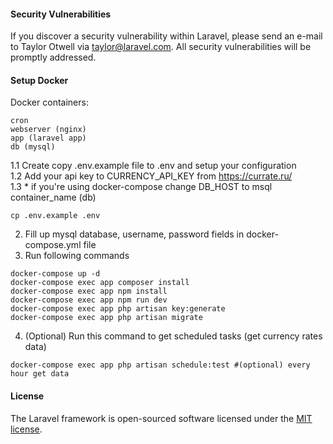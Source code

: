 #### Security Vulnerabilities

If you discover a security vulnerability within Laravel, please send an e-mail to Taylor Otwell via [taylor@laravel.com](mailto:taylor@laravel.com). All security vulnerabilities will be promptly addressed.

#### Setup Docker
Docker containers:
```
cron
webserver (nginx)
app (laravel app)
db (mysql) 
```
1.1 Create copy .env.example file to .env and setup your configuration  
1.2 Add your api key to CURRENCY_API_KEY from https://currate.ru/  
1.3 * if you're using docker-compose change DB_HOST to msql container_name (db)  
```
cp .env.example .env
```
2. Fill up mysql database, username, password fields in docker-compose.yml file
3. Run following commands
```
docker-compose up -d
docker-compose exec app composer install
docker-compose exec app npm install
docker-compose exec app npm run dev
docker-compose exec app php artisan key:generate
docker-compose exec app php artisan migrate
```
4. (Optional) Run this command to get scheduled tasks (get currency rates data)
```
docker-compose exec app php artisan schedule:test #(optional) every hour get data
```

#### License

The Laravel framework is open-sourced software licensed under the [MIT license](https://opensource.org/licenses/MIT).

